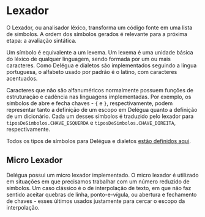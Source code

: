 # Lexador

O Lexador, ou analisador léxico, transforma um código fonte em uma lista de símbolos. A ordem dos símbolos gerados é relevante para a próxima etapa: a avaliação sintática.

Um símbolo é equivalente a um lexema. Um lexema é uma unidade básica do léxico de qualquer linguagem, sendo formada por um ou mais caracteres. Como Delégua e dialetos são implementados seguindo a língua portuguesa, o alfabeto usado por padrão é o latino, com caracteres acentuados. 

Caracteres que não são alfanuméricos normalmente possuem funções de estruturação e cadência nas linguagens implementadas. Por exemplo, os símbolos de abre e fecha chaves - `{` e `}`, respectivamente, podem representar tanto a definição de um escopo em Delégua quanto a definição de um dicionário. Cada um desses símbolos é traduzido pelo lexador para `tiposDeSimbolos.CHAVE_ESQUERDA` e `tiposDeSimbolos.CHAVE_DIREITA`, respectivamente.

Todos os tipos de símbolos para Delégua e dialetos [estão definidos aqui](https://github.com/DesignLiquido/delegua/tree/principal/fontes/tipos-de-simbolos). 

## Micro Lexador

Delégua possui um micro lexador implementado. O micro lexador é utilizado em situações em que precisamos trabalhar com um número reduzido de símbolos. Um caso clássico é o de interpolação de texto, em que não faz sentido aceitar quebras de linha, ponto-e-vígula, ou abertura e fechamento de chaves - esses últimos usados justamente para cercar o escopo da interpolação. 